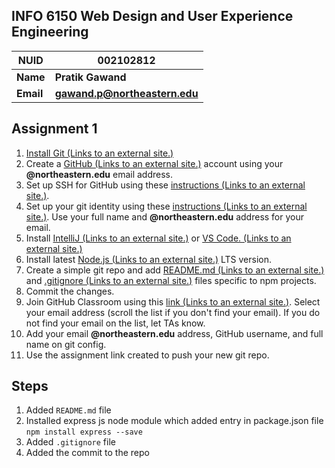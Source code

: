 
## **INFO 6150 Web Design and User Experience Engineering**

| **NUID** | **002102812** |
|--|--|
|**Name**  |  **Pratik Gawand** |
|**Email**  |  **gawand.p@northeastern.edu** |

## Assignment 1 

1.  [Install Git (Links to an external site.)](https://git-scm.com/)
2.  Create a  [GitHub (Links to an external site.)](https://github.com/)  account using your  **@northeastern.edu**  email address.
3.  Set up SSH for GitHub using these  [instructions (Links to an external site.)](https://help.github.com/en/github/authenticating-to-github/connecting-to-github-with-ssh).
4.  Set up your git identity using these  [instructions (Links to an external site.)](https://git-scm.com/book/en/v2/Getting-Started-First-Time-Git-Setup#_your_identity). Use your full name and  **@northeastern.edu**  address for your email.
5.  Install  [IntelliJ (Links to an external site.)](https://www.jetbrains.com/community/education/#students)  or  [VS Code. (Links to an external site.)](https://code.visualstudio.com/)
6.  Install latest  [Node.js (Links to an external site.)](https://nodejs.org/en/)  LTS version.
7.  Create a simple git repo and add  [README.md (Links to an external site.)](https://www.makeareadme.com/)  and  [.gitignore (Links to an external site.)](https://www.atlassian.com/git/tutorials/saving-changes/gitignore)  files specific to npm projects.
8.  Commit the changes.
9.  Join GitHub Classroom using this  [link (Links to an external site.)](https://classroom.github.com/a/ZUUH9Y2m). Select your email address (scroll the list if you don't find your email). If you do not find your email on the list, let TAs know.
10.  Add your email  **@northeastern.edu** address, GitHub username, and full name on git config.
11.  Use the assignment link created to push your new git repo.

## Steps

 1. Added `README.md` file
 2. Installed express js node module which added entry in package.json file `npm install express --save`
 3. Added `.gitignore` file
 4. Added the commit to the repo
